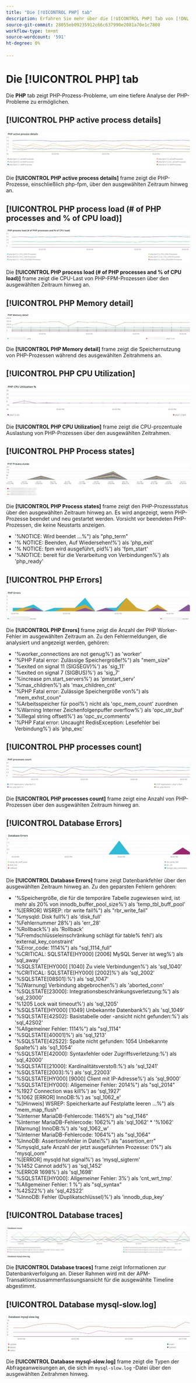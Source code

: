 ```yaml
---
title: "Die [!UICONTROL PHP] tab"
description: Erfahren Sie mehr über die [!UICONTROL PHP] Tab von [!DNL Observation for Adobe Commerce].
source-git-commit: 28055eb09235912c66c637990e2081a70e1c7808
workflow-type: tm+mt
source-wordcount: '591'
ht-degree: 0%

---
```



# Die [!UICONTROL PHP] tab

Die **PHP** tab zeigt PHP-Prozess-Probleme, um eine tiefere Analyse der PHP-Probleme zu ermöglichen.

## [!UICONTROL PHP active process details]

![PHP-aktive Prozessdetails](../../assets/tools/php-active-process-details.jpg)

Die **[!UICONTROL PHP active process details]** frame zeigt die PHP-Prozesse, einschließlich php-fpm, über den ausgewählten Zeitraum hinweg an.

## [!UICONTROL PHP process load (# of PHP processes and % of CPU load)]

![Laden von PHP-Prozessen](../../assets/tools/php-process-load.jpg)

Die **[!UICONTROL PHP process load (# of PHP processes and % of CPU load)]** frame zeigt die CPU-Last von PHP-FPM-Prozessen über den ausgewählten Zeitraum hinweg an.

## [!UICONTROL PHP Memory detail]

![PHP-Speicherdetails](../../assets/tools/php-memory-detail.jpg)

Die **[!UICONTROL PHP Memory detail]** frame zeigt die Speichernutzung von PHP-Prozessen während des ausgewählten Zeitrahmens an.

## [!UICONTROL PHP CPU Utilization]

![PHP CPU-Auslastung](../../assets/tools/php-cpu-utilization.jpg)

Die **[!UICONTROL PHP CPU Utilization]** frame zeigt die CPU-prozentuale Auslastung von PHP-Prozessen über den ausgewählten Zeitrahmen.

## [!UICONTROL PHP Process states]

![PHP-Prozessstatus](../../assets/tools/php-process-states-image-1.jpg)

Die **[!UICONTROL PHP Process states]** frame zeigt den PHP-Prozessstatus über den ausgewählten Zeitraum hinweg an. Es wird angezeigt, wenn PHP-Prozesse beendet und neu gestartet werden. Vorsicht vor beendeten PHP-Prozessen, die keine Neustarts anzeigen.

* &#39;%NOTICE: Wird beendet ...%&quot;) als &quot;php_term&quot;
* &#39;% NOTICE: Beenden, Auf Wiedersehen!%&#39;) als &#39;php_exit&#39;
* &#39;% NOTICE: fpm wird ausgeführt, pid%&#39;) als &#39;fpm_start&#39;
* &#39;%NOTICE: bereit für die Verarbeitung von Verbindungen%&#39;) als &#39;php_ready&#39;

## [!UICONTROL PHP Errors]

![PHP-Fehler](../../assets/tools/php-errors-image-1.jpg)

Die **[!UICONTROL PHP Errors]** frame zeigt die Anzahl der PHP Worker-Fehler im ausgewählten Zeitraum an. Zu den Fehlermeldungen, die analysiert und angezeigt werden, gehören:

* &#39;%worker_connections are not genug%&#39;) as &#39;worker&#39;
* &#39;%PHP Fatal error: Zulässige Speichergröße!%&quot;) als &quot;mem_size&quot;
* &#39;%exited on signal 11 (SIGSEGV)%&#39;) as &#39;sig_11&#39;
* &#39;%exited on signal 7 (SIGBUS)%&#39;) as &#39;sig_7&#39;
* &#39;%increase pm.start_servers%&#39;) as &#39;pmstart_serv&#39;
* &#39;%max_children%&#39;) als &#39;max_children_cnt&#39;
* &#39;%PHP Fatal error: Zulässige Speichergröße von%&quot;) als &quot;mem_exhst_coun&quot;
* &#39;%Arbeitsspeicher für pool%&#39;) nicht als &#39;opc_mem_count&#39; zuordnen
* &#39;%Warning Interner Zeichenfolgenpuffer overflow%&#39;) als &#39;opc_str_buf&#39;
* &#39;%Illegal string offsetl%&#39;) as &#39;opc_sv_comments&#39;
* &#39;%PHP Fatal error: Uncaught RedisException: Lesefehler bei Verbindung%&#39;) als &#39;php_exc&#39;

## [!UICONTROL PHP processes count]

![Anzahl der PHP-Prozesse](../../assets/tools/php-processes-count.jpg)

Die **[!UICONTROL PHP processes count]** frame zeigt eine Anzahl von PHP-Prozessen über den ausgewählten Zeitraum hinweg an.

## [!UICONTROL Database Errors]

![Datenbankfehler](../../assets/tools/php-tab-database-errors.jpg)

Die **[!UICONTROL Database Errors]** frame zeigt Datenbankfehler über den ausgewählten Zeitraum hinweg an. Zu den geparsten Fehlern gehören:

* &#39;%Speichergröße, die für die temporäre Tabelle zugewiesen wird, ist mehr als 20% von innodb_buffer_pool_size%&#39;) als &#39;temp_tbl_buff_pool&#39;
* &#39;%\[ERROR\] WSREP: rbr write fail%&quot;) als &quot;rbr_write_fail&quot;
* &#39;%mysqld: Disk full%&#39;) als &#39;disk_full&#39;
* &#39;%Fehlernummer 28%&#39;) als &#39;err_28&#39;
* &#39;%Rollback%&#39;) als &#39;Rollback&#39;
* &#39;%Fremdschlüsseleinschränkung schlägt für table% fehl&#39;) als &#39;external_key_constraint&#39;
* &#39;%Error_code: 1114%&quot;) als &quot;sql_1114_full&quot;
* &#39;%CRITICAL: SQLSTATE[HY000] [2006] MySQL Server ist weg%&#39;) als &#39;sql_away&#39;
* &#39;%SQLSTATE[HY000] [1040] Zu viele Verbindungen%&#39;) als &#39;sql_1040&#39;
* &#39;%CRITICAL: SQLSTATE[HY000] [2002]%&#39;) als &#39;sql_2002&#39;
* &#39;%SQLSTATE[08S01]:%&#39;) als &#39;sql_1047&#39;
* &#39;%[Warnung] Verbindung abgebrochen%&#39;) als &#39;aborted_conn&#39;
* &#39;%SQLSTATE[23000]: Integrationsbeschränkungsverletzung:%&#39;) als &#39;sql_23000&#39;
* &#39;%1205 Lock wait timeout%&#39;) als &#39;sql_1205&#39;
* &#39;%SQLSTATE[HY000] [1049] Unbekannte Datenbank%&#39;) als &#39;sql_1049&#39;
* &#39;%SQLSTATE[42S02]: Basistabelle oder -ansicht nicht gefunden:%&#39;) als &#39;sql_42S02&#39;
* &#39;%Allgemeiner Fehler: 1114%&quot;) als &quot;sql_1114&quot;
* &#39;%SQLSTATE[40001]%&#39;) als &#39;sql_1213&#39;
* &#39;%SQLSTATE[42S22]: Spalte nicht gefunden: 1054 Unbekannte Spalte%&#39;) als &#39;sq1_1054&#39;
* &#39;%SQLSTATE[42000]: Syntaxfehler oder Zugriffsverletzung:%&#39;) als &#39;sql_42000&#39;
* &#39;%SQLSTATE[21000]: Kardinalitätsverstoß:%&#39;) als &#39;sql_1241&#39;
* &#39;%SQLSTATE[2003]:%&#39;) als &#39;sql_22003&#39;
* &#39;%SQLSTATE[HY000] [9000] Client mit IP-Adresse%&#39;) als &#39;sql_9000&#39;
* &#39;%SQLSTATE[HY000]: Allgemeiner Fehler: 2014%&quot;) als &quot;sql_2014&quot;
* &#39;%1927 Connection was kill%&#39;) as &#39;sql_1927&#39;
* &#39;%1062 \[ERROR\] InnoDB:%&#39;) as &#39;sql_1062_e&#39;
* &#39;%[Hinweis] WSREP: Speicherkarte auf Festplatte leeren ...%&quot;) als &quot;mem_map_flush&quot;
* &#39;%Interner MariaDB-Fehlercode: 1146%&quot;) als &quot;sql_1146&quot;
* &#39;%Interner MariaDB-Fehlercode: 1062%&quot;) als &#39;sql_1062&#39; * &#39;%1062&#39; [Warnung] InnoDB:%&#39;) als &#39;sql_1062_w&#39;
* &#39;%Interner MariaDB-Fehlercode: 1064%&quot;) als &quot;sql_1064&quot;
* &#39;%InnoDB: Assertionsfehler in Datei%&quot;) als &quot;assertion_err&quot;
* &#39;%mysqld_safe Anzahl der jetzt ausgeführten Prozesse: 0%&quot;) als &quot;mysql_oom&quot;
* &#39;%\[ERROR\] mysqld hat signal%&#39;) as &#39;mysql_sigterm&#39;
* &#39;%1452 Cannot add%&#39;) as &#39;sql_1452&#39;
* &#39;%ERROR 1698%&#39;) als &#39;sql_1698&#39;
* &#39;%SQLSTATE[HY000]: Allgemeiner Fehler: 3%&#39;) als &#39;cnt_wrt_tmp&#39;
* &#39;%Allgemeiner Fehler: 1 %&quot;) als &quot;sql_syntax&quot;
* &#39;%42S22%&#39;) als &#39;sql_42S22&#39;
* &#39;%InnoDB: Fehler (Duplikatschlüssel)%&#39;) als &#39;innodb_dup_key&#39;

## [!UICONTROL Database traces]

![Datenbankspuren](../../assets/tools/php-tab-database-traces.jpg)

Die **[!UICONTROL Database traces]** frame zeigt Informationen zur Datenbankverfolgung an. Dieser Rahmen wird mit der APM-Transaktionszusammenfassungsansicht für die ausgewählte Timeline abgestimmt.

## [!UICONTROL Database mysql-slow.log]

![Datenbank mysql-slow.log](../../assets/tools/php-tab-database-mysql-slow-log.jpg)

Die **[!UICONTROL Database mysql-slow.log]** frame zeigt die Typen der Abfrageanweisungen an, die sich im `mysql-slow.log` -Datei über den ausgewählten Zeitrahmen hinweg.
